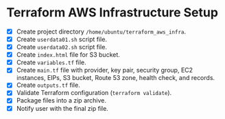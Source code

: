 # Terraform AWS Infrastructure Setup

- [x] Create project directory `/home/ubuntu/terraform_aws_infra`.
- [x] Create `userdata01.sh` script file.
- [x] Create `userdata02.sh` script file.
- [x] Create `index.html` file for S3 bucket.
- [x] Create `variables.tf` file.
- [x] Create `main.tf` file with provider, key pair, security group, EC2 instances, EIPs, S3 bucket, Route 53 zone, health check, and records.
- [x] Create `outputs.tf` file.
- [x] Validate Terraform configuration (`terraform validate`).
- [x] Package files into a zip archive.
- [x] Notify user with the final zip file.
